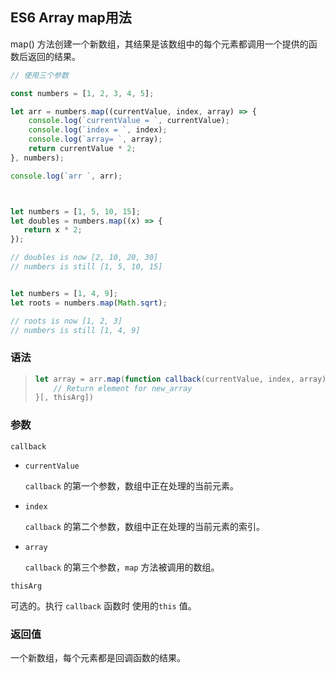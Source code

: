 ## ES6 Array map用法

map() 方法创建一个新数组，其结果是该数组中的每个元素都调用一个提供的函数后返回的结果。

```javascript
// 使用三个参数

const numbers = [1, 2, 3, 4, 5];

let arr = numbers.map((currentValue, index, array) => {
    console.log(`currentValue = `, currentValue);
    console.log(`index = `, index);
    console.log(`array= `, array);
    return currentValue * 2;
}, numbers);

console.log(`arr `, arr);



let numbers = [1, 5, 10, 15];
let doubles = numbers.map((x) => {
   return x * 2;
});

// doubles is now [2, 10, 20, 30]
// numbers is still [1, 5, 10, 15]


let numbers = [1, 4, 9];
let roots = numbers.map(Math.sqrt);

// roots is now [1, 2, 3]
// numbers is still [1, 4, 9]
```

### 语法

> ```javascript
> let array = arr.map(function callback(currentValue, index, array) { 
>     // Return element for new_array 
> }[, thisArg])
> ```

### 参数

`callback`

- `currentValue`

  `callback` 的第一个参数，数组中正在处理的当前元素。

- `index`

  `callback` 的第二个参数，数组中正在处理的当前元素的索引。

- `array`

  `callback` 的第三个参数，`map` 方法被调用的数组。

`thisArg`

可选的。执行 `callback` 函数时 使用的`this` 值。

### 返回值

一个新数组，每个元素都是回调函数的结果。

